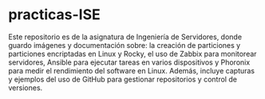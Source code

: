 # practicas-ISE
Este repositorio es de la asignatura de Ingeniería de Servidores, donde guardo imágenes y documentación sobre: la creación de particiones y particiones encriptadas en Linux y Rocky, el uso de Zabbix para monitorear servidores, Ansible para ejecutar tareas en varios dispositivos y Phoronix para medir el rendimiento del software en Linux. Además, incluye capturas y ejemplos del uso de GitHub para gestionar repositorios y control de versiones.
